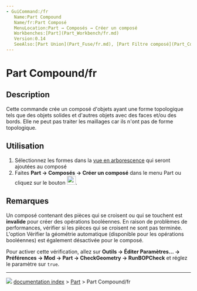 ```yaml
---
- GuiCommand:/fr
   Name:Part Compound‏‎
   Name/fr:Part Composé
   MenuLocation:Part → Composés → Créer un composé
   Workbenches:[Part](Part_Workbench/fr.md)
   Version:0.14
   SeeAlso:[Part Union](Part_Fuse/fr.md), [Part Filtre composé](Part_CompoundFilter/fr.md), [Part Éclater le composé](Part_ExplodeCompound/fr.md)
---
```


# Part Compound/fr

## Description

Cette commande crée un composé d\'objets ayant une forme topologique tels que des objets solides et d\'autres objets avec des faces et/ou des bords. Elle ne peut pas traiter les maillages car ils n\'ont pas de forme topologique.

## Utilisation

1.  Sélectionnez les formes dans la [vue en arborescence](Tree_view/fr.md) qui seront ajoutées au composé
2.  Faites **Part → Composés → Créer un composé** dans le menu Part ou cliquez sur le bouton <img alt="" src=images/Part_Compound.svg  style="width:24px;">.

## Remarques

Un composé contenant des pièces qui se croisent ou qui se touchent est **invalide** pour créer des opérations booléennes. En raison de problèmes de performances, vérifier si les pièces qui se croisent ne sont pas terminée. L\'option Vérifier la géométrie automatique (disponible pour les opérations booléennes) est également désactivée pour le composé.

Pour activer cette vérification, allez sur **Outils → Éditer Paramètres... → Préférences → Mod → Part → CheckGeometry → RunBOPCheck** et réglez le paramètre sur `true`.



---
![](images/Right_arrow.png) [documentation index](../README.md) > [Part](Part_Workbench.md) > Part Compound/fr
